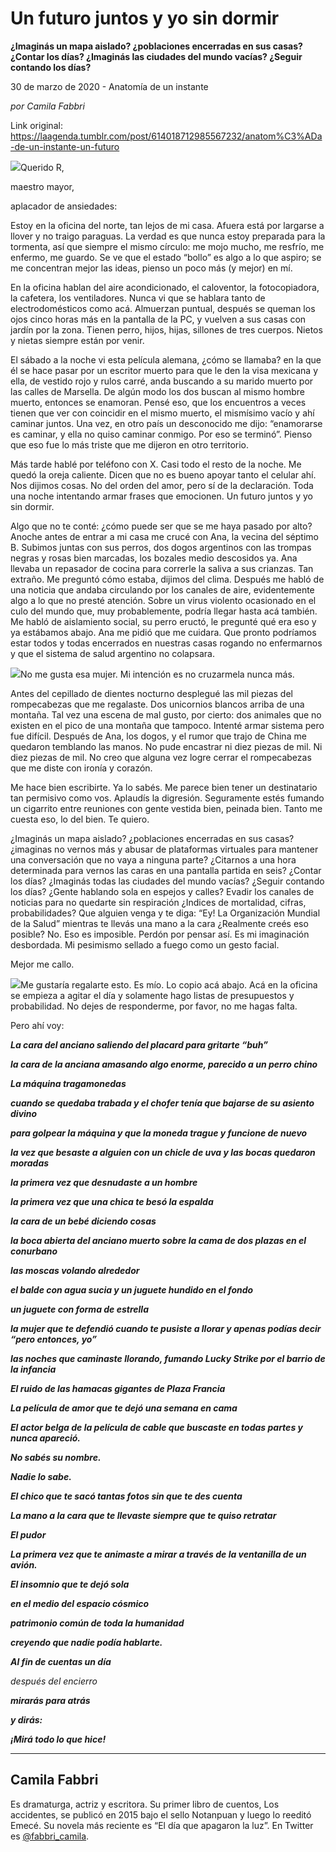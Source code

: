 # Un futuro juntos y yo sin dormir

**¿Imaginás un mapa aislado? ¿poblaciones encerradas en sus casas? ¿Contar los días? ¿Imaginás las ciudades del mundo vacías? ¿Seguir contando los días?**

30 de marzo de 2020 - Anatomía de un instante

_por Camila Fabbri_

Link original: https://laagenda.tumblr.com/post/614018712985567232/anatom%C3%ADa-de-un-instante-un-futuro

![](https://64.media.tumblr.com/4e1aa71c138b78aef9656adc4aff2cbc/ac8e6515bdb7e05b-ed/s500x750/be39274f32be3b9af6289a61a587412d2b035d4b.jpg)Querido R,

maestro mayor, 

aplacador de ansiedades:

Estoy en la oficina del
norte, tan lejos de mi casa. Afuera está por largarse a llover y no traigo
paraguas. La verdad es que nunca estoy preparada para la tormenta, así que
siempre el mismo círculo: me mojo mucho, me resfrío, me enfermo, me guardo. Se
ve que el estado “bollo” es algo a lo que aspiro; se me concentran
mejor las ideas, pienso un poco más (y mejor) en mí. 

En la oficina hablan del
aire acondicionado, el caloventor, la fotocopiadora, la cafetera, los
ventiladores. Nunca vi que se hablara tanto de electrodomésticos como acá.
Almuerzan puntual, después se queman los ojos cinco horas más en la pantalla de
la PC, y vuelven a sus casas con jardín por la zona. Tienen perro, hijos,
hijas, sillones de tres cuerpos. Nietos y nietas siempre están por venir.

El
sábado a la noche vi esta película alemana, ¿cómo se llamaba? en la que él se
hace pasar por un escritor muerto para que le den la visa mexicana y ella, de
vestido rojo y rulos carré, anda buscando a su marido muerto por las calles de
Marsella. De algún modo los dos buscan al mismo hombre muerto, entonces se
enamoran. Pensé eso, que los encuentros a veces tienen que ver con coincidir en
el mismo muerto, el mismísimo vacío y ahí caminar juntos. Una vez, en otro país
un desconocido me dijo: “enamorarse es caminar, y ella no quiso caminar
conmigo. Por eso se terminó”. Pienso que
eso fue lo más triste que me dijeron en otro territorio. 

Más
tarde hablé por teléfono con X. Casi todo el resto de la noche. Me quedó la
oreja caliente. Dicen que no es bueno apoyar tanto el celular ahí. Nos dijimos
cosas. No del orden del amor, pero sí de la declaración. Toda una noche
intentando armar frases que emocionen. Un futuro juntos y yo sin dormir. 

Algo que no te conté: ¿cómo
puede ser que se me haya pasado por alto? Anoche antes de entrar a mi casa me
crucé con Ana, la vecina del séptimo B. Subimos juntas con sus perros, dos
dogos argentinos con las trompas negras y rosas bien marcadas, los bozales
medio descosidos ya. Ana llevaba un
repasador de cocina para correrle la saliva a sus crianzas. Tan extraño. Me preguntó cómo estaba, dijimos del clima.
Después me habló de una noticia que andaba circulando por los canales de aire,
evidentemente algo a lo que no presté atención. Sobre un virus violento
ocasionado en el culo del mundo que, muy probablemente, podría llegar hasta acá
también. Me habló de aislamiento social, su perro eructó, le pregunté qué era
eso y ya estábamos abajo. Ana me pidió que me cuidara. Que pronto podríamos estar
todos y todas encerrados en nuestras casas rogando no enfermarnos y que el
sistema de salud argentino no colapsara. 

![](https://64.media.tumblr.com/4e1aa71c138b78aef9656adc4aff2cbc/ac8e6515bdb7e05b-ed/s500x750/be39274f32be3b9af6289a61a587412d2b035d4b.jpg)No me gusta esa mujer. Mi
intención es no cruzarmela nunca más. 

Antes del cepillado de
dientes nocturno desplegué las mil piezas del rompecabezas que me regalaste.
Dos unicornios blancos arriba de una montaña. Tal vez una escena de mal gusto,
por cierto: dos animales que no existen
en el pico de una montaña que tampoco. 
Intenté armar sistema pero fue difícil. Después de Ana, los dogos, y el
rumor que trajo de  China me quedaron temblando
las manos. No pude encastrar ni diez piezas de mil. Ni diez piezas de mil. No
creo que alguna vez logre  cerrar el
rompecabezas que me diste con ironía y corazón. 





Me hace bien escribirte. Ya
lo sabés. Me parece bien tener un
destinatario tan permisivo como vos. Aplaudís la digresión. Seguramente estés
fumando un cigarrito entre reuniones con gente vestida bien, peinada bien.
Tanto me cuesta eso, lo del bien. Te quiero. 

¿Imaginás un mapa aislado?
¿poblaciones encerradas en sus casas? ¿imaginas no vernos más y abusar de
plataformas virtuales para mantener una conversación que no vaya a ninguna
parte? ¿Citarnos a una hora determinada para vernos las caras en una pantalla
partida en seis? ¿Contar los días? ¿Imaginás todas las ciudades del mundo vacías?
¿Seguir contando los días? ¿Gente hablando sola en espejos y calles? Evadir los
canales de noticias para no quedarte sin respiración ¿Indices de mortalidad,
cifras, probabilidades? Que alguien venga y te diga: “Ey! La Organización
Mundial de la Salud” mientras te llevás una mano a la cara ¿Realmente creés eso
posible? No. Eso es imposible. Perdón por pensar así. Es  mi imaginación desbordada. Mi pesimismo
sellado a fuego como un gesto facial. 

Mejor me callo. 




![](https://64.media.tumblr.com/0a8be7045d337e09b112397acbb6412b/ac8e6515bdb7e05b-0b/s500x750/eee0da3ebcb731633bc8f38fd07ee977e6440fb8.jpg)Me gustaría regalarte esto.
Es mío. Lo copio acá abajo. Acá en la
oficina se empieza a agitar el día y solamente hago listas de presupuestos y
probabilidad. No dejes de responderme, por favor, no me hagas falta. 

Pero ahí voy: 

***La cara del anciano
saliendo del placard para gritarte “buh”***

***la cara de la anciana
amasando algo enorme, parecido a un perro chino***

***La máquina tragamonedas***

***cuando se quedaba trabada y
el chofer tenía que bajarse de su asiento divino*** 

 ***para golpear la máquina y que la moneda trague
y funcione de nuevo***

***la vez que besaste a alguien
con un chicle de uva y  las bocas
quedaron moradas***

***la primera vez que
desnudaste a un hombre***

***la primera vez que una
chica te besó la espalda***

***la cara de un bebé diciendo
cosas*** 

***la boca abierta del anciano
muerto sobre la cama de dos plazas en el conurbano***

***las moscas volando
alrededor***

***el balde con agua sucia y
un juguete hundido en el fondo***

***un juguete con forma de
estrella***

***la mujer que te defendió
cuando te pusiste a llorar y apenas podías decir “pero entonces, yo”***

***las noches que caminaste
llorando, fumando Lucky Strike por el barrio de la infancia***

***El ruido de las hamacas
gigantes de Plaza Francia***

***La película de amor que te
dejó una semana en cama***

***El actor belga de la
película de cable  que buscaste en todas
partes y nunca apareció.***

***No sabés su nombre.***

***Nadie lo sabe.***

***El chico que te sacó tantas
fotos sin que te des cuenta***

***La mano a la cara que te
llevaste siempre que te quiso retratar***

***El pudor***

***La primera vez que te
animaste a mirar a través de la ventanilla de un avión.***

***El  insomnio que te dejó sola***

 ***en el medio del espacio cósmico***

***patrimonio común de toda la
humanidad***

***creyendo que nadie podía
hablarte.***

***Al fin de cuentas un día***

*después
del encierro*

***mirarás para atrás***

***y dirás:***

***¡Mirá todo lo que hice!***



---

Camila Fabbri
-------------

 Es dramaturga, actriz y escritora. Su primer libro de cuentos, Los accidentes, se publicó en 2015 bajo el sello Notanpuan y luego lo reeditó Emecé. Su novela más reciente es “El día que apagaron la luz”. En Twitter es [@fabbri\_camila](https://twitter.com/fabbri_camila). 

